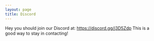 ```yaml
---
layout: page
title: Discord
---
```


Hey you should join our Discord at: https://discord.gg/j3D5Zdp
This is a good way to stay in contacting! 